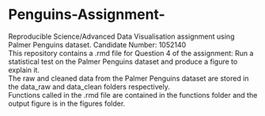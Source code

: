 # Penguins-Assignment-

Reproducible Science/Advanced Data Visualisation assignment using Palmer Penguins dataset. Candidate Number: 1052140  
This repository contains a .rmd file for Question 4 of the assignment: Run a statistical test on the Palmer Penguins dataset and produce a figure to explain it.  
The raw and cleaned data from the Palmer Penguins dataset are stored in the data_raw and data_clean folders respectively.   
Functions called in the .rmd file are contained in the functions folder and the output figure is in the figures folder.   

